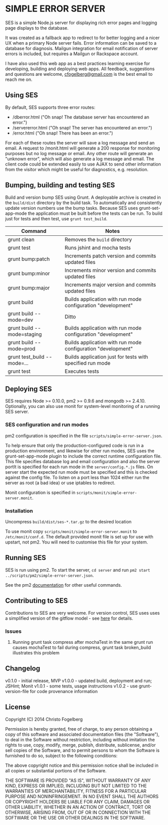 # SIMPLE ERROR SERVER

SES is a simple Node.js server for displaying rich error pages and logging page displays to the
database.

It was created as a fallback app to redirect to for better logging and a nicer UX when a primary
Node server fails. Error information can be saved to a database for diagnosis. Mailgun integration
for email notification of server errors is included, but requires a Mailgun or Rackspace account.

I have also used this web app as a best practices learning exercise for developing, building and
deploying web apps. All feedback, suggestions and questions are welcome,
[cfogelberg@gmail.com](mailto:cfogelberg@gmail.com) is the best email to reach me on.

## Using SES

By default, SES supports three error routes:

- /dberror.html ("Oh snap! The database server has encountered an error.")
- /servererror.html ("Oh snap! The server has encountered an error.")
- /error.html ("Oh snap! There has been an error.")

For each of these routes the server will save a log message and send an email. A request to
/monit.html will generate a 200 response for monitoring purposes but no log message or email. Any
other route will generate an "unknown error", which will also generate a log message and email. The
client code could be extended easily to use AJAX to send other information from the visitor which
might be useful for diagnostics, e.g. resolution.

## Bumping, building and testing SES

Build and version bump SES using Grunt. A deployable archive is created in the `build/dist`
directory by the build task. To automatically and consistently update version numbers use the bump
tasks. Because SES uses grunt-set-app-mode the application must be built before the tests can be
run. To build just for tests and then test, use `grunt test_build`.

Command                     | Notes
----------------------------|---------------------------------------------------------------------
grunt clean                 | Removes the `build` directory
grunt test                  | Runs jshint and mocha tests
grunt bump:patch            | Increments patch version and commits updated files
grunt bump:minor            | Increments minor version and commits updated files
grunt bump:major            | Increments major version and commits updated files
grunt build                 | Builds application with run mode configuration "development"
grunt build --mode=dev      | Ditto
grunt build --mode=staging  | Builds application with run mode configuration "development"
grunt build --mode=prod     | Builds application with run mode configuration "development"
grunt test_build --mode=... | Builds application just for tests with specified run mode
grunt test                  | Executes tests

## Deploying SES

SES requires Node >= 0.10.0, pm2 >= 0.9.6 and mongodb >= 2.4.10. Optionally, you can also use monit
for system-level monitoring of a running SES server.

### SES configuration and run modes

pm2 configuration is specified in the file `scripts/simple-error-server.json`.

To help ensure that only the production-configured code is run in a production environment, and
likewise for other run modes, SES uses the grunt-set-app-mode plugin to include the correct
runtime configuration file. This file specifies database log and email configuration and also the
server portIt is specified for each run mode in the `server/config.*.js` files. On server start the
expected run mode must be specified and this is checked against the config file. To listen on a port
less than 1024 either run the server as root (a bad idea) or use iptables to redirect.

Monit configuration is specified in `scripts/monit/simple-error-server.monit`.

### Installation

Uncompress `build/dist/ses-*.tar.gz` to the desired location

To use monit  copy `scripts/monit/simple-error-server.monit` to `/etc/monit/conf.d`. The default
provided monit file is set up for use with upstart, not pm2. You will need to customise this file
for your system.

## Running SES

SES is run using pm2. To start the server, `cd server` and run
`pm2 start ../scripts/pm2/simple-error-server.json`.

See the pm2 [documentation](https://github.com/Unitech/pm2#table-of-contents) for other useful
commands.

## Contributing to SES

Contributions to SES are very welcome. For version control, SES uses uses a simplified version of
the gitflow model - see [here](http://nvie.com/posts/a-successful-git-branching-model/) for
details.

### Issues

1. Running grunt task compress after mochaTest in the same grunt run causes mochaTest to fail during
compress, grunt task broken_build illustrates this problem

## Changelog

v0.1.0 - initial release, MVP
v1.0.0 - updated build, deployment and run; JSHint; Monit
v1.0.1 - some tests, usage instructions
v1.0.2 - use grunt-version-file for code provenance information

## License

Copyright (C) 2014 Christo Fogelberg

Permission is hereby granted, free of charge, to any person obtaining a copy of this software and
associated documentation files (the "Software"), to deal in the Software without restriction,
including without imitation the rights to use, copy, modify, merge, publish, distribute, sublicense,
and/or sell copies of the Software, and to permit persons to whom the Software is furnished to do
so, subject to the following conditions:

The above copyright notice and this permission notice shall be included in all copies or substantial
portions of the Software.

THE SOFTWARE IS PROVIDED "AS IS", WITHOUT WARRANTY OF ANY KIND, EXPRESS OR IMPLIED, INCLUDING BUT
NOT LIMITED TO THE WARRANTIES OF MERCHANTABILITY, FITNESS FOR A PARTICULAR PURPOSE AND
NONINFRINGEMENT. IN NO EVENT SHALL THE AUTHORS OR COPYRIGHT HOLDERS BE LIABLE FOR ANY CLAIM, DAMAGES
OR OTHER LIABILITY, WHETHER IN AN ACTION OF CONTRACT, TORT OR OTHERWISE, ARISING FROM, OUT OF OR IN
CONNECTION WITH THE SOFTWARE OR THE USE OR OTHER DEALINGS IN THE SOFTWARE.
